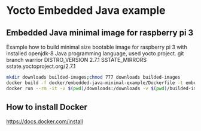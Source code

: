 # Yocto Embedded Java example

## Embedded Java minimal image for raspberry pi 3
Example how to build minimal size bootable image for raspberry pi 3 with installed openjdk-8 Java programming language, used yocto project.
git branch warrior
DISTRO_VERSION 2.7.1
SSTATE_MIRRORS sstate.yoctoproject.org/2.7.1
```sh
mkdir downloads builded-images;chmod 777 downloads builded-images
docker build -f docker/embedded-java-minimal-example/Dockerfile -t embedded-java docker/embedded-java-minimal-example
docker run --rm -it -v $(pwd)/downloads:/downloads -v $(pwd)/builded-images --name embedded-java embedded-java
```

## How to install Docker
https://docs.docker.com/install